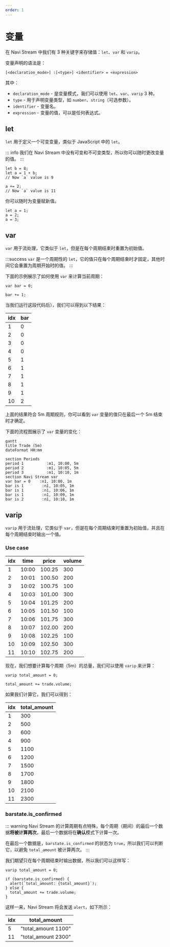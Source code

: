 ```yaml
---
order: 1
---
```


# 变量

在 Navi Stream 中我们有 3 种关键字来存储值：`let`、`var` 和 `varip`。

变量声明的语法是：

```
[<declaration_mode>] :[<type>] <identifier> = <expression>
```

其中：

- `declaration_mode` - 是变量模式，我们可以使用 `let`、`var`、`varip` 3 种。
- `type` - 用于声明变量类型，如 `number`、`string`（可选参数）。
- `identifier` - 变量名。
- `expression` - 变量的值，可以是任何表达式。

## let

`let` 用于定义一个可变变量，类似于 JavaScript 中的 `let`。

::: info
我们在 Navi Stream 中没有可变和不可变类型，所以你可以随时更改变量的值。
:::

```nvs
let b = 8;
let a = 1 + b;
// Now `a` value is 9

a += 2;
// Now `a` value is 11
```

你可以随时为变量赋新值。

```nvs
let a = 1;
a = 2;
a = 3;
```

## var

`var` 用于流处理，它类似于 `let`，但是在每个周期结束时重置为初始值。

:::success
`var` 是一个周期性的 `let`，它的值只在每个周期结束时才固定，其他时间它会重置为周期开始时的值。
:::

下面的示例展示了如何使用 `var` 来计算当前周期：

```nvs
var bar = 0;

bar += 1;
```

当我们运行这段代码后），我们可以得到以下结果：

| idx | bar |
| --- | --- |
| 1   | 0   |
| 2   | 0   |
| 3   | 0   |
| 4   | 0   |
| 5   | 1   |
| 6   | 1   |
| 7   | 1   |
| 8   | 1   |
| 9   | 1   |
| 10  | 2   |

上面的结果符合 5m 周期规则，你可以看到 `var` 变量的值只在最后一个 5m 结束时才确定。

下面的流程图展示了 `var` 变量的变化：

```mermaid
gantt
title Trade (5m)
dateFormat HH:mm

section Periods
period 1          :m1, 10:00, 5m
period 2          :m1, 10:05, 5m
period 3          :m1, 10:10, 1m
section Navi Stream var
var bar = 0    :n1, 10:00, 1m
bar is 1        :n1, 10:05, 1m
bar is 1        :n1, 10:06, 1m
bar is 1        :n1, 10:09, 1m
bar is 2        :n1, 10:10, 1m
```

## varip

`varip` 用于流处理，它类似于 `var`，但是在每个周期结束时重置为初始值，并且在每个周期结束时输出一个值。

### Use case

| idx | time  | price  | volume |
| --- | ----- | ------ | ------ |
| 1   | 10:00 | 100.25 | 300    |
| 2   | 10:01 | 100.50 | 200    |
| 3   | 10:02 | 100.75 | 100    |
| 4   | 10:03 | 101.00 | 300    |
| 5   | 10:04 | 101.25 | 200    |
| 6   | 10:05 | 101.50 | 100    |
| 7   | 10:06 | 101.75 | 300    |
| 8   | 10:07 | 102.00 | 200    |
| 9   | 10:08 | 102.25 | 100    |
| 10  | 10:09 | 102.50 | 300    |
| 11  | 10:10 | 102.75 | 200    |

现在，我们想要计算每个周期（5m）的总量，我们可以使用 `varip` 来计算：

```nvs
varip total_amount = 0;

total_amount += trade.volume;
```

如果我们计算它，我们可以得到：

| idx | total_amount |
| --- | ------------ |
| 1   | 300          |
| 2   | 500          |
| 3   | 600          |
| 4   | 900          |
| 5   | 1100         |
| 6   | 1200         |
| 7   | 1500         |
| 8   | 1700         |
| 9   | 1800         |
| 10  | 2100         |
| 11  | 2300         |

### barstate.is_confirmed

::: warning
Navi Stream 的计算周期有点特殊，每个周期（期间）的最后一个数据**将被计算两次**，最后一个数据将在**确认**模式下计算一次。

在最后一个数据是，`barstate.is_confirmed` 的状态为 `true`，所以我们可以判断它，以避免 `total_amount` 被计算两次。
:::

我们期望只在每个周期结束时输出数据，所以我们可以这样写：

```nvs
varip total_amount = 0;

if (barstate.is_confirmed) {
  alert(`total_amount: {total_amount}`);
} else {
  total_amount += trade.volume;
}
```

这样一来，Navi Stream 将会发送 `alert`，如下所示：

| idx | total_amount        |
| --- | ------------------- |
| 5   | "total_amount 1100" |
| 11  | "total_amount 2300" |

